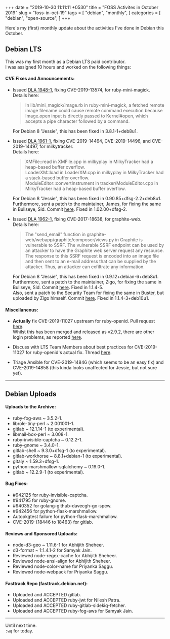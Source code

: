 +++
date = "2019-10-30 11:11:11 +0530"
title = "FOSS Activites in October 2019"
slug = "foss-in-oct-19"
tags = [
    "debian",
    "monthly",
]
categories = [
    "debian",
    "open-source",
]
+++

Here's my (first) monthly update about the activities I've done in Debian this October.

## Debian LTS

This was my first month as a Debian LTS paid contributor.  
I was assigned 10 hours and worked on the following things:

#### CVE Fixes and Announcements:

- Issued [DLA 1948-1](https://lists.debian.org/debian-lts-announce/2019/10/msg00007.html), fixing CVE-2019-13574, for ruby-mini-magick.  
  Details here:
  >  In lib/mini_magick/image.rb in ruby-mini-magick, a fetched remote image filename could cause remote command execution because Image.open input is directly passed to Kernel#open, which accepts a pipe character followed by a command.  

  For Debian 8 "Jessie", this has been fixed in 3.8.1-1+deb8u1.

- Issued [DLA 1961-1](https://lists.debian.org/debian-lts-announce/2019/10/msg00029.html), fixing CVE-2019-14464, CVE-2019-14496, and CVE-2019-14497, for milkytracker.  
  Details here:
  > XMFile::read in XMFile.cpp in milkyplay in MilkyTracker had a heap-based buffer overflow.  
    LoaderXM::load in LoaderXM.cpp in milkyplay in MilkyTracker had a stack-based buffer overflow.  
    ModuleEditor::convertInstrument in tracker/ModuleEditor.cpp in MilkyTracker had a heap-based buffer overflow.  

  For Debian 8 "Jessie", this has been fixed in 0.90.85+dfsg-2.2+deb8u1.  
  Furthermore, sent a patch to the maintainer, James, for fixing the same in Bullseye, Sid. Commit [here](https://salsa.debian.org/multimedia-team/milkytracker/commit/124dd45d1b75d952a76cddf9de76bf7232bc1624). Fixed in 1.02.00+dfsg-2.  

- Issued [DLA 1962-1](https://lists.debian.org/debian-lts-announce/2019/10/msg00030.html), fixing CVE-2017-18638, for graphite-web.  
  Details here:
  > The "send_email" function in graphite-web/webapp/graphite/composer/views.py in Graphite is vulnerable to SSRF. The vulnerable SSRF endpoint can be used by an attacker to have the Graphite web server request any resource. The response to this SSRF request is encoded into an image file and then sent to an e-mail address that can be supplied by the attacker. Thus, an attacker can exfiltrate any information.

  For Debian 8 "Jessie", this has been fixed in 0.9.12+debian-6+deb8u1.  
  Furthermore, sent a patch to the maintainer, Zigo, for fixing the same in Bullseye, Sid. Commit [here](https://salsa.debian.org/debian-graphite-team/graphite-web/commit/7e9ebc4f87966fdf35b2a87a6f3846acaab3e36b). Fixed in 1.1.4-5.  
  Also, sent a patch to the Security Team for fixing the same in Buster, but uploaded by Zigo himself. Commit [here](https://salsa.debian.org/debian-graphite-team/graphite-web/commit/3937fcf96ffd656ea85bb2ed15fe2b2ec6fb1712). Fixed in 1.1.4-3+deb10u1.

#### Miscellaneous:

- **Actually** fix CVE-2019-11027 upstream for ruby-openid. Pull request [here](https://github.com/openid/ruby-openid/pull/126).  
  Whilst this has been merged and released as v2.9.2, there are other login problems, as reported [here](https://github.com/openid/ruby-openid/issues/125).  

- Discuss with LTS Team Members about best practices for CVE-2019-11027 for ruby-openid's actual fix. Thread [here](https://lists.debian.org/debian-lts/2019/10/msg00091.html).  

- Triage Ansible for CVE-2019-14846 (which seems to be an easy fix) and CVE-2019-14858 (this kinda looks unaffected for Jessie, but not sure yet).

---

## Debian Uploads

#### Uploads to the Archive:

- ruby-fog-aws ~ 3.5.2-1.  
- librole-tiny-perl ~  2.001001-1.  
- gitlab ~ 12.1.14-1 (to experimental).  
- libmail-box-perl ~ 3.008-1.  
- ruby-invisible-captcha ~ 0.12.2-1.  
- ruby-gnome ~ 3.4.0-1.  
- gitlab-shell ~ 9.3.0+dfsg-1 (to experimental).  
- gitlab-workhorse ~ 8.8.1+debian-1 (to experimental).  
- gitaly ~ 1.59.3+dfsg-1.  
- python-marshmallow-sqlalchemy ~ 0.19.0-1.  
- gitlab ~ 12.2.9-1 (to experimental).

#### Bug Fixes:

- #942125 for ruby-invisible-captcha.  
- #941795 for ruby-gnome.  
- #940352 for golang-github-davecgh-go-spew.  
- #942456 for python-flask-marshmallow.  
- Autopkgtest failure for python-flask-marshmallow.  
- CVE-2019-{18446 to 18463} for gitlab.

#### Reviews and Sponsored Uploads:

- node-d3-geo ~ 1.11.6-1 for Abhijith Sheheer.  
- d3-format ~ 1:1.4.1-2 for Samyak Jain.  
- Reviewed node-regex-cache for Abhijith Sheheer.  
- Reviewed node-ansi-align for Abhijith Sheheer.  
- Reviewed node-color-name for Priyanka Saggu.  
- Reviewed node-webpack for Priyanka Saggu.

#### Fasttrack Repo (fasttrack.debian.net):

- Uploaded and ACCEPTED gitlab.  
- Uploaded and ACCEPTED ruby-jwt for Nilesh Patra.  
- Uploaded and ACCEPTED ruby-gitlab-sidekiq-fetcher.  
- Uploaded and ACCEPTED ruby-fog-aws for Samyak Jain.

---

Until next time.  
`:wq` for today.
